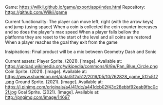 Game: https://wilkii.github.io/game/export/app/index.html
Repository: https://github.com/Wilkii/game

Current functionality:
The player can move left, right (with the arrow keys) and jump (using space)
When a coin is collected the coin counter increases and so does the player's max speed
When a player falls bellow the platforms they are reset to the start of the level and all coins are restored
When a player reaches the goal they exit from the game

Insipirations:
Final product will be a mix between Geometry Dash and Sonic

Current assets:
Player Sprite. (2021). [image]. Available at: https://upload.wikimedia.org/wikipedia/commons/8/8e/Pan_Blue_Circle.png
Coin Sprite. (2021). [image]. Available at: https://www.shareicon.net/data/512x512/2016/05/10/762828_game_512x512.png
Ground Sprite. (2021). [image]. Available at: https://i.pinimg.com/originals/a4/41/dc/a441dcb02f43c28ebbf92eab9fbc0c2f.jpg
Goal Sprite. (2021). [image]. Available at: http://pngimg.com/image/14697


